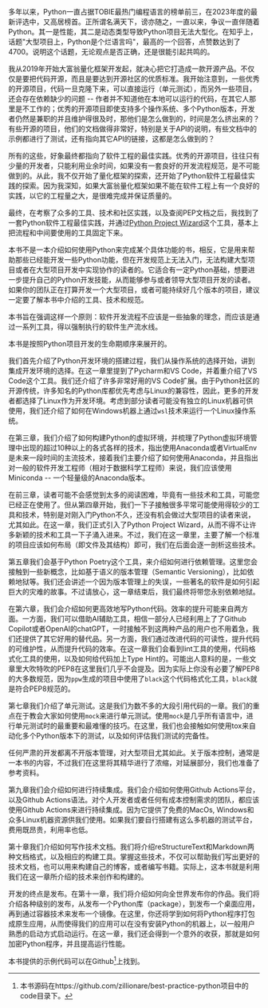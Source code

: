 多年以来，Python一直占据TOBIE最热门编程语言的榜单前三，在2023年度的最新评选中，又高居榜首。正所谓名满天下，谤亦随之，一直以来，争议一直伴随着Python。其一是性能，其二是动态类型导致Python项目无法大型化。在知乎上，话题"大型项目上，Python是个烂语言吗"，最高的一个回答，点赞数达到了4700。说明这个话题，无论观点是否正确，还是很能引起共鸣的。

我从2019年开始大富翁量化框架开发起，就决心把它打造成一款开源产品。不仅仅是要把代码开源，而且是要达到开源社区的优质标准。我开始注意到，一些优秀的开源项目，代码一旦克隆下来，可以直接运行（单元测试），而另外一些项目，还会存在依赖缺少的问题 -- 作者并不知道他在本地可以运行的代码，在其它人那里是不工作的；优秀的开源项目即使支持多个操作系统、多个Python版本，开发者仍然是兼职的并且维护得很及时，那他们是怎么做到的，时间是怎么挤出来的？有些开源的项目，他们的文档做得非常好，特别是关于API的说明，有些文档中的示例都进行了测试，还有指向其它API的链接，这都是怎么做到的？

所有的这些，好象最终都指向了软件工程的最佳实践。优秀的开源项目，往往只有少量的开发者，只能利用业余时间，如果没有一套良好的开发流程规范，是不可能做到的。从此，我不仅开始了量化框架的探索，还开始了Python软件工程最佳实践的探索。因为我深知，如果大富翁量化框架如果不能在软件工程上有一个良好的实践，以它的工程量之大，是很难完成并保证质量的。

最终，在考察了众多的工具、技术和社区实践，以及查阅PEP文档之后，我找到了一套Python软件工程最佳实践，并通过[Python Project Wizard](https://zillionare.github.io/python-project-wizard/)这个工具，基本上把流程和中间要使用的工具固定下来。

本书不是一本介绍如何使用Python来完成某个具体功能的书，相反，它是用来帮助那些已经能开发一些Python功能，但在开发规范上无法入门，无法构建大型项目或者在大型项目开发中实现协作的读者的。它适合有一定Python基础，想要进一步提升自己的Python开发技能，从而能够参与或者领导大型项目开发的读者。如果你的团队正在打算开发一个大型项目，或者可能持续好几个版本的项目，建议一定要了解本书中介绍的工具、技术和规范。

本书旨在强调这样一个原则：软件开发流程不应该是一些抽象的理念，而应该是通过一系列工具，得以强制执行的软件生产流水线。

本书是按照Python项目开发的生命期顺序来展开的。

我们首先介绍了Python开发环境的搭建过程，我们从操作系统的选择开始，讲到集成开发环境的选择。在这一章里提到了Pycharm和VS Code，并着重介绍了VS Code这个工具。我们还介绍了许多非常好用的VS Code扩展。由于Python社区的开源传统，许多知名的Python库都优先考虑与Linux的兼容性，因此，更多的开发者都选择了Linux作为开发环境。考虑到部分读者可能没有独立的Linux机器可供使用，我们还介绍了如何在Windows机器上通过`wsl`技术来运行一个Linux操作系统。

在第三章，我们介绍了如何构建Python的虚拟环境，并梳理了Python虚拟环境管理中出现的超过10种以上的各式各样的技术，指出使用Anaconda或者VirtualEnv是未来一段时间的主流技术，接着我们主要介绍了如何使用Anaconda，并且指出对一般的软件开发工程师（相对于数据科学工程师）来说，我们应该使用Miniconda -- 一个轻量级的Anaconda版本。

在前三章，读者可能不会感觉到太多的阅读困难，毕竟有一些技术和工具，可能您已经正在使用了。但从第四章开始，我们一下子接触很多平常可能使用得较少的工具和技术，特别是对刚入门Python不久，还没有机会做过大型项目的读者来说，尤其如此。在这一章，我们正式引入了Python Project Wizard，从而不得不让许多新颖的技术和工具一下子涌入进来。不过，我们在这一章里，主要了解一个标准的项目应该如何布局（即文件及其结构）即可，我们在后面会逐一剖析这些技术。

第五章我们会基于Python Poetry这个工具，来介绍如何进行依赖管理。这里您会接触到一些新概念，比如基于语义的版本管理（Semantic Versioning），比如依赖地狱等。我们还会讲述一个因为版本管理上的失误，一些著名的软件是如何引起巨大的灾难的故事。不过请放心，这一章结束后，我们最终将带您永别依赖地狱。

在第六章，我们会介绍如何更高效地写Python代码。效率的提升可能来自两方面。一方面，我们可以借助AI辅助工具，相信一部分人已经利用上了了Github Copilot或者OpenAI的chatGPT，一时接触不到这两种产品的用户也不用着急，我们还提供了其它好用的替代品。另一方面，我们通过改进代码的可读性，提升代码的可维护性，从而提升代码的效率。在这一章我们会看到lint工具的使用，代码格式化工具的使用，以及如何给代码加上Type Hint的。可能出人意料的是，一些文章里大吹特吹的PEP8在这里我们几乎不会提及。因为实际上你没有必要了解PEP8的大多数规范，因为`ppw`生成的项目中使用了`black`这个代码格式化工具，`black`就是符合PEP8规范的。

第七章我们介绍了单元测试。这是我们为数不多的大段引用代码的一章。我们的重点在于教会大家如何使用`mock`来进行单元测试。使用`mock`是几乎所有语言中，进行单元测试时的最重要和最难懂的技巧。在这里，我们也会接触如何使用tox来自动化多个Python版本下的测试，以及如何评估我们测试的完备性。

任何严肃的开发都离不开版本管理，对大型项目尤其如此。关于版本控制，通常是一本书的内容，不过我们在这里将其精华进行了浓缩，对延展部分，我们也准备了参考资料。

第九章我们会介绍如何进行持续集成。我们会介绍如何使用Github Actions平台，以及Github Actions语法。对个人开发者或者任何有成本控制需求的团队，都应该使用Github Actions来进行持续集成。因为它提供了免费的MacOs, Windows和众多Linux机器资源供我们使用。如果我们要自行搭建有这么多机器的测试平台，费用既昂贵，利用率也低。

第十章我们介绍如何写作技术文档。我们将介绍reStructureText和Markdown两种文档格式，以及相应的构建工具。掌握这些技术，不仅可以帮助我们写出更好的技术文档，也可以用来构建自己的博客，或者编写书籍。实际上，这本书就是利用我们在这一章所介绍的技术来创作和构建的。

开发的终点是发布。在第十一章，我们将介绍如何向全世界发布你的作品。我们将介绍各种级别的发布，从发布一个Python库（package），到发布一个桌面应用，再到通过容器技术来发布一个镜像。在这里，你还将学到如何将Python程序打包成原生应用，从而使得我们的应用可以在没有安装Python的机器上，以一般用户熟悉的启动方式启动运行。在这一章，我们还会得到一个意外的收获，那就是如何加密Python程序，并且提高运行性能。

本书提供的示例代码可以在Github[^1]上找到。


[^1]: 本书源码在https://github.com/zillionare/best-practice-python项目中的code目录下。





